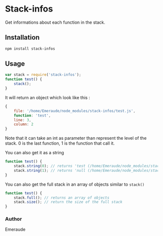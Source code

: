 # Stack-infos

Get informations about each function in the stack.

## Installation

```bash
npm install stack-infos
```

## Usage

```javascript
var stack = require('stack-infos');
function test() {
	stack();
}
```

It will return an object which look like this :

```javascript
{
	file: '/home/Emeraude/node_modules/stack-infos/test.js',
	function: 'test',
	line: 3,
	column: 2
}
```

Note that it can take an int as parameter than represent the level of the stack. 0 is the last function, 1 is the function that call it.

You can also get it as a string

```javascript
function test() {
	stack.string(0); // returns 'test (/home/Emeraude/node_modules/stack-infos/test.js:3:2)'
	stack.string(1); // returns 'null (/home/Emeraude/node_modules/stack-infos/test.js:1:1)'
}
```

You can also get the full stack in an array of objects similar to `stack()`

```javascript
function test() {
	stack.full(); // returns an array of objects
	stack.size(); // return the size of the full stack
}
```

### Author

Emeraude
